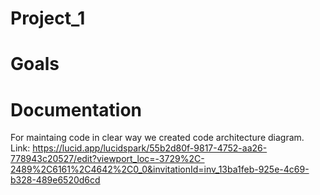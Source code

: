 # Project_1

# Goals

# Documentation
For maintaing code in clear way we created code architecture diagram.
Link:
https://lucid.app/lucidspark/55b2d80f-9817-4752-aa26-778943c20527/edit?viewport_loc=-3729%2C-2489%2C6161%2C4642%2C0_0&invitationId=inv_13ba1feb-925e-4c69-b328-489e6520d6cd

